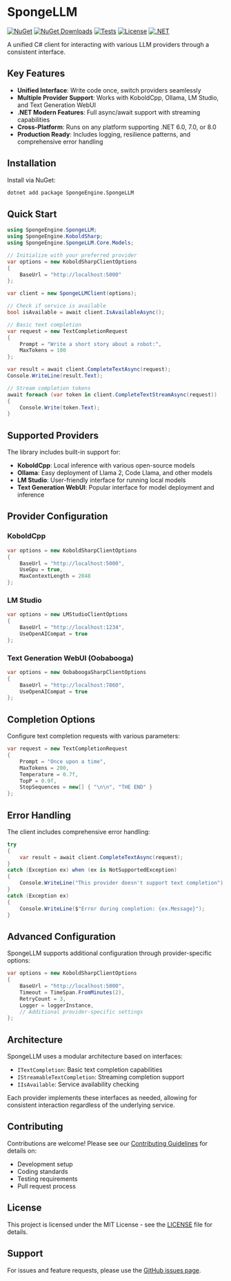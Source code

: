 # SpongeLLM
[![NuGet](https://img.shields.io/nuget/v/SpongeEngine.SpongeLLM.svg)](https://www.nuget.org/packages/SpongeEngine.SpongeLLM)
[![NuGet Downloads](https://img.shields.io/nuget/dt/SpongeEngine.SpongeLLM.svg)](https://www.nuget.org/packages/SpongeEngine.SpongeLLM)
[![Tests](https://github.com/SpongeEngine/SpongeLLM/actions/workflows/run-tests.yml/badge.svg)](https://github.com/SpongeEngine/SpongeLLM/actions/workflows/run-tests.yml)
[![License](https://img.shields.io/github/license/SpongeEngine/SpongeLLM)](LICENSE)
[![.NET](https://img.shields.io/badge/.NET-6.0%20%7C%207.0%20%7C%208.0-512BD4)](https://dotnet.microsoft.com/download)

A unified C# client for interacting with various LLM providers through a consistent interface.

## Key Features

- **Unified Interface**: Write code once, switch providers seamlessly
- **Multiple Provider Support**: Works with KoboldCpp, Ollama, LM Studio, and Text Generation WebUI
- **.NET Modern Features**: Full async/await support with streaming capabilities
- **Cross-Platform**: Runs on any platform supporting .NET 6.0, 7.0, or 8.0
- **Production Ready**: Includes logging, resilience patterns, and comprehensive error handling

## Installation

Install via NuGet:

```bash
dotnet add package SpongeEngine.SpongeLLM
```

## Quick Start

```csharp
using SpongeEngine.SpongeLLM;
using SpongeEngine.KoboldSharp;
using SpongeEngine.SpongeLLM.Core.Models;

// Initialize with your preferred provider
var options = new KoboldSharpClientOptions
{
    BaseUrl = "http://localhost:5000"
};

var client = new SpongeLLMClient(options);

// Check if service is available
bool isAvailable = await client.IsAvailableAsync();

// Basic text completion
var request = new TextCompletionRequest
{
    Prompt = "Write a short story about a robot:",
    MaxTokens = 100
};

var result = await client.CompleteTextAsync(request);
Console.WriteLine(result.Text);

// Stream completion tokens
await foreach (var token in client.CompleteTextStreamAsync(request))
{
    Console.Write(token.Text);
}
```

## Supported Providers

The library includes built-in support for:

- **KoboldCpp**: Local inference with various open-source models
- **Ollama**: Easy deployment of Llama 2, Code Llama, and other models
- **LM Studio**: User-friendly interface for running local models
- **Text Generation WebUI**: Popular interface for model deployment and inference

## Provider Configuration

### KoboldCpp

```csharp
var options = new KoboldSharpClientOptions
{
    BaseUrl = "http://localhost:5000",
    UseGpu = true,
    MaxContextLength = 2048
};
```

### LM Studio

```csharp
var options = new LMStudioClientOptions
{
    BaseUrl = "http://localhost:1234",
    UseOpenAICompat = true
};
```

### Text Generation WebUI (Oobabooga)

```csharp
var options = new OobaboogaSharpClientOptions
{
    BaseUrl = "http://localhost:7860",
    UseOpenAICompat = true
};
```

## Completion Options

Configure text completion requests with various parameters:

```csharp
var request = new TextCompletionRequest
{
    Prompt = "Once upon a time",
    MaxTokens = 200,
    Temperature = 0.7f,
    TopP = 0.9f,
    StopSequences = new[] { "\n\n", "THE END" }
};
```

## Error Handling

The client includes comprehensive error handling:

```csharp
try
{
    var result = await client.CompleteTextAsync(request);
}
catch (Exception ex) when (ex is NotSupportedException)
{
    Console.WriteLine("This provider doesn't support text completion");
}
catch (Exception ex)
{
    Console.WriteLine($"Error during completion: {ex.Message}");
}
```

## Advanced Configuration

SpongeLLM supports additional configuration through provider-specific options:

```csharp
var options = new KoboldSharpClientOptions
{
    BaseUrl = "http://localhost:5000",
    Timeout = TimeSpan.FromMinutes(2),
    RetryCount = 3,
    Logger = loggerInstance,
    // Additional provider-specific settings
};
```

## Architecture

SpongeLLM uses a modular architecture based on interfaces:

- `ITextCompletion`: Basic text completion capabilities
- `IStreamableTextCompletion`: Streaming completion support
- `IIsAvailable`: Service availability checking

Each provider implements these interfaces as needed, allowing for consistent interaction regardless of the underlying service.

## Contributing

Contributions are welcome! Please see our [Contributing Guidelines](CONTRIBUTING.md) for details on:

- Development setup
- Coding standards
- Testing requirements
- Pull request process

## License

This project is licensed under the MIT License - see the [LICENSE](LICENSE) file for details.

## Support

For issues and feature requests, please use the [GitHub issues page](https://github.com/SpongeEngine/SpongeEngine.SpongeLLM/issues).
